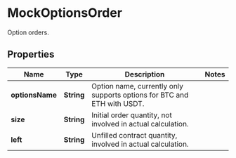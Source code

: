 
# MockOptionsOrder

Option orders.

## Properties

Name | Type | Description | Notes
------------ | ------------- | ------------- | -------------
**optionsName** | **String** | Option name, currently only supports options for BTC and ETH with USDT. | 
**size** | **String** | Initial order quantity, not involved in actual calculation. | 
**left** | **String** | Unfilled contract quantity, involved in actual calculation. | 


